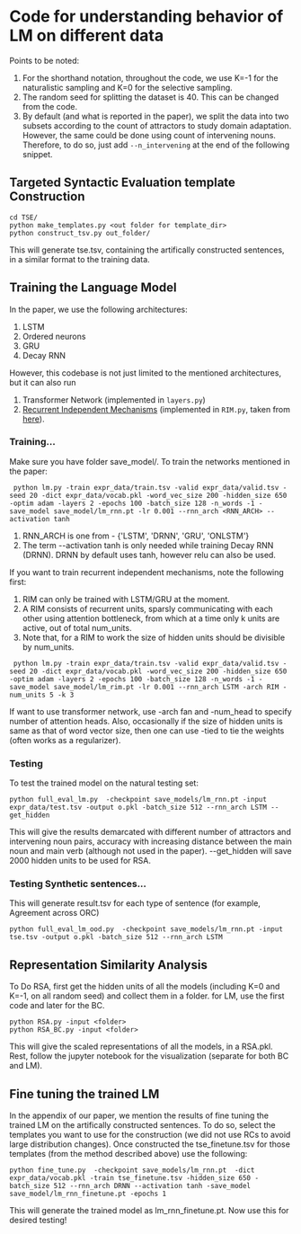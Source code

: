 # Code for understanding behavior of LM on different data

Points to be noted: 
1. For the shorthand notation, throughout the code, we use K=-1 for the naturalistic sampling and K=0 for the selective sampling. 
2. The random seed for splitting the dataset is 40. This can be changed from the code. 
3. By default (and what is reported in the paper), we split the data into two subsets according to the count of attractors to study domain adaptation. However, the same could be done using count of intervening nouns. Therefore, to do so, just add ```--n_intervening``` at the end of the following snippet. 

## Targeted Syntactic Evaluation template Construction 
```
cd TSE/
python make_templates.py <out folder for template_dir>
python construct_tsv.py out_folder/
```
This will generate tse.tsv, containing the artifically constructed sentences, in a similar format to the training data. 

## Training the Language Model 

In the paper, we use the following architectures:
1. LSTM 
2. Ordered neurons 
3. GRU
4. Decay RNN 

However, this codebase is not just limited to the mentioned architectures, but it can also run 
1. Transformer Network (implemented in ```layers.py```)
2. [Recurrent Independent Mechanisms](https://arxiv.org/abs/1909.10893) (implemented in ```RIM.py```, taken from [here](https://github.com/dido1998/Recurrent-Independent-Mechanisms)). 

### Training... 

Make sure you have folder save_model/. To train the networks mentioned in the paper:
```
 python lm.py -train expr_data/train.tsv -valid expr_data/valid.tsv -seed 20 -dict expr_data/vocab.pkl -word_vec_size 200 -hidden_size 650  -optim adam -layers 2 -epochs 100 -batch_size 128 -n_words -1 -save_model save_model/lm_rnn.pt -lr 0.001 --rnn_arch <RNN_ARCH> --activation tanh 
```
1. RNN_ARCH is one from - {'LSTM', 'DRNN', 'GRU', 'ONLSTM'}
2. The term --activation tanh is only needed while training Decay RNN (DRNN). DRNN by default uses tanh, however relu can also be used. 

If you want to train recurrent independent mechanisms, note the following first:
1. RIM can only be trained with LSTM/GRU at the moment.
2. A RIM consists of recurrent units, sparsly communicating with each other using attention bottleneck, from which at a time only k units are active, out of total num_units. 
3. Note that, for a RIM to work the size of hidden units should be divisible by num_units. 

```
 python lm.py -train expr_data/train.tsv -valid expr_data/valid.tsv -seed 20 -dict expr_data/vocab.pkl -word_vec_size 200 -hidden_size 650  -optim adam -layers 2 -epochs 100 -batch_size 128 -n_words -1 -save_model save_model/lm_rim.pt -lr 0.001 --rnn_arch LSTM -arch RIM -num_units 5 -k 3
```

If want to use transformer network, use -arch fan and -num_head to specify number of attention heads. Also, occasionally if the size of hidden units is same as that of word vector size, then one can use -tied to tie the weights (often works as a regularizer).

### Testing
To test the trained model on the natural testing set:
```
python full_eval_lm.py  -checkpoint save_models/lm_rnn.pt -input expr_data/test.tsv -output o.pkl -batch_size 512 --rnn_arch LSTM --get_hidden
```
This will give the results demarcated with different number of attractors and intervening noun pairs, accuracy with increasing distance between the main noun and main verb (although not used in the paper). --get_hidden will save 2000 hidden units to be used for RSA. 

### Testing Synthetic sentences... 

This will generate result.tsv for each type of sentence (for example, Agreement across ORC)
```
python full_eval_lm_ood.py  -checkpoint save_models/lm_rnn.pt -input tse.tsv -output o.pkl -batch_size 512 --rnn_arch LSTM 
```

## Representation Similarity Analysis 

To Do RSA, first get the hidden units of all the models (including K=0 and K=-1, on all random seed) and collect them in a folder. for LM, use the first code and later for the BC. 

```
python RSA.py -input <folder>
python RSA_BC.py -input <folder> 
```

This will give the scaled representations of all the models, in a RSA.pkl. Rest, follow the jupyter notebook for the visualization (separate for both BC and LM). 

## Fine tuning the trained LM

In the appendix of our paper, we mention the results of fine tuning the trained LM on the artifically constructed sentences. To do so, select the templates you want to use for the construction (we did not use RCs to avoid large distribution changes). Once constructed the tse_finetune.tsv for those templates (from the method described above) use the following: 

```
python fine_tune.py  -checkpoint save_models/lm_rnn.pt  -dict expr_data/vocab.pkl -train tse_finetune.tsv -hidden_size 650 -batch_size 512 --rnn_arch DRNN --activation tanh -save_model save_model/lm_rnn_finetune.pt -epochs 1
```

This will generate the trained model as lm_rnn_finetune.pt. Now use this for desired testing! 
